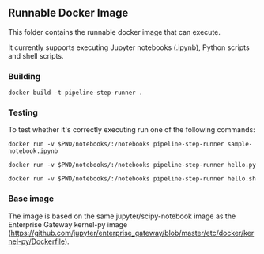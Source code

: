 ## Runnable Docker Image

This folder contains the runnable docker image that can execute.

It currently supports executing Jupyter notebooks (.ipynb), Python scripts and shell scripts.

### Building
`docker build -t pipeline-step-runner .`

### Testing

To test whether it's correctly executing run one of the following commands:

`docker run -v $PWD/notebooks/:/notebooks pipeline-step-runner sample-notebook.ipynb`

`docker run -v $PWD/notebooks/:/notebooks pipeline-step-runner hello.py`

`docker run -v $PWD/notebooks/:/notebooks pipeline-step-runner hello.sh`

### Base image

The image is based on the same jupyter/scipy-notebook image as the Enterprise Gateway kernel-py image (https://github.com/jupyter/enterprise_gateway/blob/master/etc/docker/kernel-py/Dockerfile).